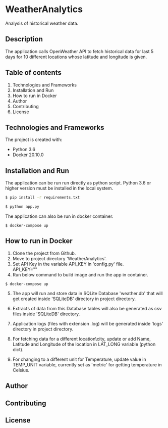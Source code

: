 # WeatherAnalytics

Analysis of historical weather data.

## Description

The application calls OpenWeather API to fetch historical data for last 5 days for 10 different locations whose latitude and longitude is given.

## Table of contents

1. Technologies and Frameworks
2. Installation and Run
3. How to run in Docker
4. Author
5. Contributing
6. License

## Technologies and Frameworks

The project is created with:
* Python 3.6
* Docker 20.10.0

## Installation and Run

The application can be run run directly as python script. 
Python 3.6 or higher version must be installed in the local system.

```bash
$ pip install -r requirements.txt

$ python app.py
```

The application can also be run in docker container.
```
$ docker-compose up
```

## How to run in Docker

1. Clone the project from Github.
2. Move to project directory 'WeatherAnalytics'.
3. Set API Key in the variable API_KEY in 'config.py' file. \
     API_KEY=""
4. Run below command to build image and run the app in container.
```
$ docker-compose up
```
5. The app will run and store data in SQLite Database 'weather.db' that will get created inside 'SQLiteDB' directory in project directory.

6. Extracts of data from this Database tables will also be generated as csv files inside 'SQLiteDB' directory.

7. Application logs (files with extension .log) will be generated inside 'logs' directory in project directory.

8. For fetching data for a different location\city, update or add Name, Latitude and Longitude of the location in LAT_LONG variable (python dict).

9. For changing to a different unit for Temperature, update value in TEMP_UNIT variable, currently set as 'metric' for getting temperature in Celsius.

## Author 


## Contributing


## License

